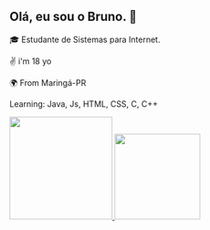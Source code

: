 ## Olá, eu sou o Bruno. 👋

🎓 Estudante de Sistemas para Internet.

✌ i'm 18 yo

🌍 From Maringá-PR

Learning: Java, Js, HTML, CSS, C, C++
 <div>
  <a href="https://github.com/eubrunodev">
  <img height="180em" src="https://github-readme-stats.vercel.app/api?username=eubrunodev&show_icons=true&theme=dark&include_all_commits=true&count_private=true"/>
     <img height="150em" src="https://github-readme-stats.vercel.app/api/top-langs/?username=eubrunodev&layout=compact&langs_count=7&theme=dark"/>
</div>
